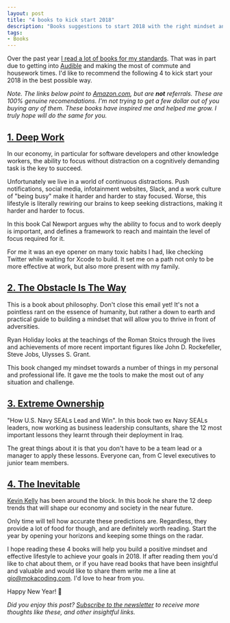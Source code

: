 ```yaml
---
layout: post
title: "4 books to kick start 2018"
description: "Books suggestions to start 2018 with the right mindset and tools."
tags:
- Books
---
```


Over the past year [I read a lot of books for my standards](https://www.goodreads.com/user/year_in_books/2017/13240343). That was in part due to getting into [Audible](https://www.audible.com.au) and making the most of commute and housework times. I'd like to recommend the following 4 to kick start your 2018 in the best possible way.

_Note. The links below point to [Amazon.com](https://www.amazon.com), but are **not** referrals. These are 100% genuine recomendations. I'm not trying to get a few dollar out of you buying any of them. These books have inspired me and helped me grow. I truly hope will do the same for you._

## [1. Deep Work](https://www.amazon.com/Deep-Work-Focused-Success-Distracted/dp/1455586692)

In our economy, in particular for software developers and other knowledge workers, the ability to focus without distraction on a cognitively demanding task is the key to succeed.

Unfortunately we live in a world of continuous distractions. Push notifications, social media, infotainment websites, Slack, and a work culture of "being busy" make it harder and harder to stay focused. Worse, this lifestyle is literally rewiring our brains to keep seeking distractions, making it harder and harder to focus.

In this book Cal Newport argues why the ability to focus and to work deeply is important, and defines a framework to reach and maintain the level of focus required for it.

For me it was an eye opener on many toxic habits I had, like checking Twitter while waiting for Xcode to build. It set me on a path not only to be more effective at work, but also more present with my family.

## [2. The Obstacle Is The Way](https://www.amazon.com/Obstacle-Way-Timeless-Turning-Triumph/dp/1591846358)

This is a book about philosophy. Don't close this email yet! It's not a pointless rant on the essence of humanity, but rather a down to earth and practical guide to building a mindset that will allow you to thrive in front of adversities.

Ryan Holiday looks at the teachings of the Roman Stoics through the lives and achievements of more recent important figures like John D. Rockefeller, Steve Jobs, Ulysses S. Grant.

This book changed my mindset towards a number of things in my personal and professional life. It gave me the tools to make the most out of any situation and challenge.

## [3. Extreme Ownership](https://www.amazon.com/Extreme-Ownership-U-S-Navy-SEALs-ebook/dp/B0739PYQSS)

"How U.S. Navy SEALs Lead and Win". In this book two ex Navy SEALs leaders, now working as business leadership consultants, share the 12 most important lessons they learnt through their deployment in Iraq.

The great things about it is that you don't have to be a team lead or a manager to apply these lessons. Everyone can, from C level executives to junior team members.

## [4. The Inevitable](https://www.amazon.com/Inevitable-Understanding-Technological-Forces-Future/dp/0143110373/)

[Kevin Kelly](http://kk.org/) has been around the block. In this book he share the 12 deep trends that will shape our economy and society in the near future.

Only time will tell how accurate these predictions are. Regardless, they provide a lot of food for though, and are definitely worth reading. Start the year by opening your horizons and keeping some things on the radar.

I hope reading these 4 books will help you build a positive mindset and effective lifestyle to achieve your goals in 2018. If after reading them you'd like to chat about them, or if you have read books that have been insightful and valuable and would like to share them write me a line at [gio@mokacoding.com](mailto:gio@mokacoding.com). I'd love to hear from you.

Happy New Year! 🎉

_Did you enjoy this post? [Subscribe to the newsletter](#subscribe) to receive more thoughts like these, and other insightful links._
